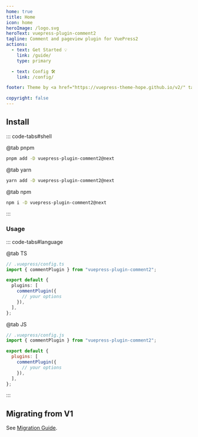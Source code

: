 ```yaml
---
home: true
title: Home
icon: home
heroImage: /logo.svg
heroText: vuepress-plugin-comment2
tagline: Comment and pageview plugin for VuePress2
actions:
  - text: Get Started 💡
    link: /guide/
    type: primary

  - text: Config 🛠
    link: /config/

footer: Theme by <a href="https://vuepress-theme-hope.github.io/v2/" target="_blank">VuePress Theme Hope</a> | MIT Licensed, Copyright © 2019-present Mr.Hope

copyright: false
---
```


## Install

::: code-tabs#shell

@tab pnpm

```bash
pnpm add -D vuepress-plugin-comment2@next
```

@tab yarn

```bash
yarn add -D vuepress-plugin-comment2@next
```

@tab npm

```bash
npm i -D vuepress-plugin-comment2@next
```

:::

### Usage

::: code-tabs#language

@tab TS

```ts
// .vuepress/config.ts
import { commentPlugin } from "vuepress-plugin-comment2";

export default {
  plugins: [
    commentPlugin({
      // your options
    }),
  ],
};
```

@tab JS

```js
// .vuepress/config.js
import { commentPlugin } from "vuepress-plugin-comment2";

export default {
  plugins: [
    commentPlugin({
      // your options
    }),
  ],
};
```

:::

## Migrating from V1

See [Migration Guide](./migration.md).
